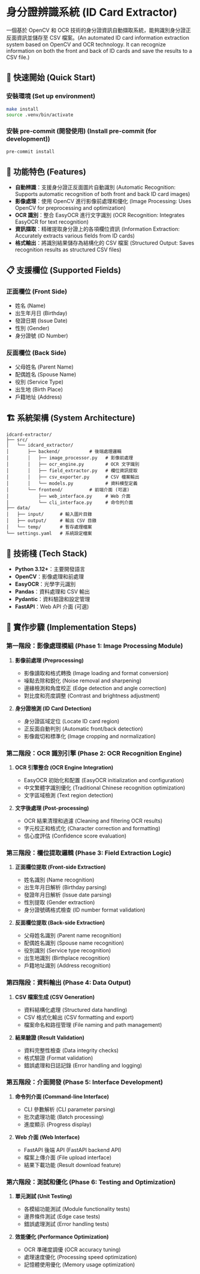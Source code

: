 # 身分證辨識系統 (ID Card Extractor)

一個基於 OpenCV 和 OCR 技術的身分證資訊自動擷取系統，能夠識別身分證正反面資訊並儲存至 CSV 檔案。(An automated ID card information extraction system based on OpenCV and OCR technology. It can recognize information on both the front and back of ID cards and save the results to a CSV file.)

## 🚀 快速開始 (Quick Start)

### 安裝環境 (Set up environment)

```bash
make install
source .venv/bin/activate
```

### 安裝 pre-commit (開發使用) (Install pre-commit (for development))

```bash
pre-commit install
```

## 🎯 功能特色 (Features)

- **自動辨識**：支援身分證正反面圖片自動識別 (Automatic Recognition: Supports automatic recognition of both front and back ID card images)
- **影像處理**：使用 OpenCV 進行影像前處理和優化 (Image Processing: Uses OpenCV for preprocessing and optimization)
- **OCR 識別**：整合 EasyOCR 進行文字識別 (OCR Recognition: Integrates EasyOCR for text recognition)
- **資訊擷取**：精確提取身分證上的各項欄位資訊 (Information Extraction: Accurately extracts various fields from ID cards)
- **格式輸出**：將識別結果儲存為結構化的 CSV 檔案 (Structured Output: Saves recognition results as structured CSV files)

## 📋 支援欄位 (Supported Fields)

### 正面欄位 (Front Side)

- 姓名 (Name)
- 出生年月日 (Birthday)
- 發證日期 (Issue Date)
- 性別 (Gender)
- 身分證號 (ID Number)

### 反面欄位 (Back Side)

- 父母姓名 (Parent Name)
- 配偶姓名 (Spouse Name)
- 役別 (Service Type)
- 出生地 (Birth Place)
- 戶籍地址 (Address)

## 🏗️ 系統架構 (System Architecture)

```text
idcard-extractor/
├── src/
│   └── idcard_extractor/
│       ├── backend/           # 後端處理邏輯
│       │   ├── image_processor.py   # 影像前處理
│       │   ├── ocr_engine.py        # OCR 文字識別
│       │   ├── field_extractor.py   # 欄位資訊提取
│       │   ├── csv_exporter.py      # CSV 檔案輸出
│       │   └── models.py            # 資料模型定義
│       └── frontend/          # 前端介面 (可選)
│           ├── web_interface.py     # Web 介面
│           └── cli_interface.py     # 命令列介面
├── data/
│   ├── input/      # 輸入圖片目錄
│   ├── output/     # 輸出 CSV 目錄
│   └── temp/       # 暫存處理檔案
└── settings.yaml   # 系統設定檔案
```

## 🔧 技術棧 (Tech Stack)

- **Python 3.12+**：主要開發語言
- **OpenCV**：影像處理和前處理
- **EasyOCR**：光學字元識別
- **Pandas**：資料處理和 CSV 輸出
- **Pydantic**：資料驗證和設定管理
- **FastAPI**：Web API 介面 (可選)

## 📝 實作步驟 (Implementation Steps)

### 第一階段：影像處理模組 (Phase 1: Image Processing Module)

1. **影像前處理 (Preprocessing)**
   - 影像讀取和格式轉換 (Image loading and format conversion)
   - 噪點去除和銳化 (Noise removal and sharpening)
   - 邊緣檢測和角度校正 (Edge detection and angle correction)
   - 對比度和亮度調整 (Contrast and brightness adjustment)

2. **身分證檢測 (ID Card Detection)**
   - 身分證區域定位 (Locate ID card region)
   - 正反面自動判別 (Automatic front/back detection)
   - 影像裁切和標準化 (Image cropping and normalization)

### 第二階段：OCR 識別引擎 (Phase 2: OCR Recognition Engine)

1. **OCR 引擎整合 (OCR Engine Integration)**
   - EasyOCR 初始化和配置 (EasyOCR initialization and configuration)
   - 中文繁體字識別優化 (Traditional Chinese recognition optimization)
   - 文字區域檢測 (Text region detection)

2. **文字後處理 (Post-processing)**
   - OCR 結果清理和過濾 (Cleaning and filtering OCR results)
   - 字元校正和格式化 (Character correction and formatting)
   - 信心度評估 (Confidence score evaluation)

### 第三階段：欄位提取邏輯 (Phase 3: Field Extraction Logic)

1. **正面欄位提取 (Front-side Extraction)**
   - 姓名識別 (Name recognition)
   - 出生年月日解析 (Birthday parsing)
   - 發證年月日解析 (Issue date parsing)
   - 性別提取 (Gender extraction)
   - 身分證號碼格式檢查 (ID number format validation)

2. **反面欄位提取 (Back-side Extraction)**
   - 父母姓名識別 (Parent name recognition)
   - 配偶姓名識別 (Spouse name recognition)
   - 役別識別 (Service type recognition)
   - 出生地識別 (Birthplace recognition)
   - 戶籍地址識別 (Address recognition)

### 第四階段：資料輸出 (Phase 4: Data Output)

1. **CSV 檔案生成 (CSV Generation)**
   - 資料結構化處理 (Structured data handling)
   - CSV 格式化輸出 (CSV formatting and export)
   - 檔案命名和路徑管理 (File naming and path management)

2. **結果驗證 (Result Validation)**
    - 資料完整性檢查 (Data integrity checks)
    - 格式驗證 (Format validation)
    - 錯誤處理和日誌記錄 (Error handling and logging)

### 第五階段：介面開發 (Phase 5: Interface Development)

1. **命令列介面 (Command-line Interface)**
    - CLI 參數解析 (CLI parameter parsing)
    - 批次處理功能 (Batch processing)
    - 進度顯示 (Progress display)

2. **Web 介面 (Web Interface)**
    - FastAPI 後端 API (FastAPI backend API)
    - 檔案上傳介面 (File upload interface)
    - 結果下載功能 (Result download feature)

### 第六階段：測試和優化 (Phase 6: Testing and Optimization)

1. **單元測試 (Unit Testing)**
    - 各模組功能測試 (Module functionality tests)
    - 邊界條件測試 (Edge case tests)
    - 錯誤處理測試 (Error handling tests)

2. **效能優化 (Performance Optimization)**
    - OCR 準確度調優 (OCR accuracy tuning)
    - 處理速度優化 (Processing speed optimization)
    - 記憶體使用優化 (Memory usage optimization)

